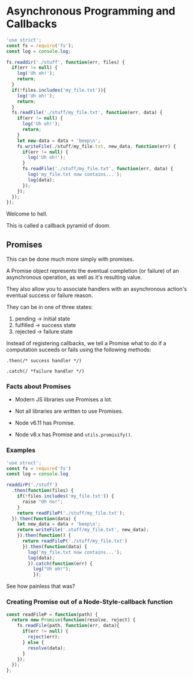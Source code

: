 # Asynchronous Programming and Callbacks

```javascript
'use strict';
const fs = require('fs');
const log = console.log;

fs.readdir('./stuff', function(err, files) {
  if(err != null) {
    log('Uh oh!');
    return;
  }
  if(!files.includes('my_file.txt')){
    log('Uh oh!');
    return;
  }
  fs.readFile('./stuff/my_file.txt', function(err, data) {
    if(err != null) {
      log('Uh oh!');
      return;
    }
    let new-data = data + 'beep\n';
    fs.writeFile(./stuff/my_file.txt, new_data, function(err) {
      if(err != null) {
        log('Uh oh!');
      }
      fs.readFile('./stuff/my_file.txt', function(err, data) {
        log('my_file.txt now contains...');
        log(data);
      });
    });
  });
});
```

Welcome to hell.

This is called a callback pyramid of doom.


## Promises

This can be done much more simply with promises.

A Promise object represents the eventual completion (or failure) of an asynchronous operation, as well as it's resulting value.

They also allow you to associate handlers with an asynchronous action's eventual success or failure reason.

They can be in one of three states:

1.  pending -> initial state
2.  fulfilled -> success state
3.  rejected -> failure state


Instead of registering callbacks, we tell a Promise what to do if a computation suceeds or fails using the following methods:

`.then(/* success handler */)`

`.catch(/ *failure handler */)`


### Facts about Promises

+ Modern JS libraries use Promises a lot.

+ Not all libraries are written to use Promises.

+ Node v6.11 has Promise.

+ Node v8.x has Promise and `utils.promisify()`.


### Examples
```javascript
'use struct';
const fs = require('fs')
const log = console.log

readdirP('./stuff')
  .then(function(files) {
    if(!files.includes('my_file.txt')) {
      raise "Oh no!";
    }
    return readFileP('./stuff/my_file.txt');
  }).then(function(data) {
    let new_data = data + 'beep\n';
    return writeFile('.stuff/my_file.txt', new_data);
    }).then(function() {
      return readFileP('./stuff/my_file.txt')
      }).then(function(data) {
        log('my_file.txt now contains...');
        log(data);
        }).catch(function(err) {
          log("Uh oh!");
          });
```

See how painless that was?


### Creating Promise out of a Node-Style-callback function

```javascript
const readFileP = function(path) {
  return new Promise(function(resolve, reject) {
    fs.readFile(path, function(err, data){
      if(err != null) {
        reject(err);
      } else {
        resolve(data);
      }
    });
  });
};
```
